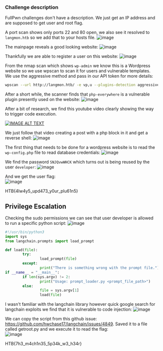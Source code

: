 ### Challenge description
FullPwn challenges don't have a description. We just get an IP address and are supposed to get user and root flag.

A port scan shows only ports 22 and 80 open, we also see it resolved to `langmon.htb` so we add that to your hosts file.
![image](https://github.com/LazyTitan33/CTF-Writeups/assets/80063008/c271e8fd-4ddb-4b23-aacb-61459c2d7b6c)

The mainpage reveals a good looking website:
![image](https://github.com/LazyTitan33/CTF-Writeups/assets/80063008/2c8382eb-9bb1-4255-9d48-5e78bce231cc)

Thankfully we are able to register a user on this website:
![image](https://github.com/LazyTitan33/CTF-Writeups/assets/80063008/1e9cf5af-f131-47a9-8666-ac87e616fe1a)

From the nmap scan which shows `wp-admin` we know this is a Wordpress website so we use wpscan to scan it for users and vulnerable templates. We use the aggressive method and pass in our API token for more details:
```bash
wpscan --url http://langmon.htb/ -e vp,u --plugins-detection aggressive --api-token <redacted>
```

After a short while, the scanner finds that `php-everywhere` is a vulnerable plugin presently used on the website:
![image](https://github.com/LazyTitan33/CTF-Writeups/assets/80063008/4aac0b90-8342-48ca-88d0-6665be556c33)

After a bit of research, we find this youtube video clearly showing the way to trigger code execution.

[![IMAGE ALT TEXT](http://img.youtube.com/vi/NJl64f9Ohp8/0.jpg)](http://www.youtube.com/watch?v=NJl64f9Ohp8 "PHP Everywhere RCE")

We just follow that video creating a post with a php block in it and get a reverse shell:
![image](https://github.com/LazyTitan33/CTF-Writeups/assets/80063008/1da1fe84-b4a4-4151-9a02-d86263280d24)

The first thing that needs to be done for a wordpress website is to read the `wp-config.php` file to read database credentials:
![image](https://github.com/LazyTitan33/CTF-Writeups/assets/80063008/d9639225-ef98-41c9-941d-7fa8dd6e1d17)

We find the password `SNJQvwWHCK` which turns out is being reused by the user `developer`:
![image](https://github.com/LazyTitan33/CTF-Writeups/assets/80063008/cdd8ca2b-f527-4129-9d48-5af0255059ca)

And we get the user flag:  
![image](https://github.com/LazyTitan33/CTF-Writeups/assets/80063008/22db4596-fe50-439b-bece-e49452036257)  

HTB{4lw4y5_upd473_y0ur_plu61n5}

## Privilege Escalation

Checking the sudo permissions we can see that user developer is allowed to run a specific python script:
![image](https://github.com/LazyTitan33/CTF-Writeups/assets/80063008/609e9be2-e71e-4ae6-8b44-6df5b357ab2a)

```python
#!/usr/bin/python3
import sys
from langchain.prompts import load_prompt

def load(file):
        try:
                load_prompt(file)
        except:
                print("There is something wrong with the prompt file.")
if __name__ = "__main__":
        if len(sys.argv) != 2:
                print("Usage: prompt_loader.py <prompt_file_path>")
        else:
                file = sys.argv[1]
                load(file)
```

I wasn't familiar with the langchain library however quick google search for langchain exploits we find that it is vulnerable to code injection:
![image](https://github.com/LazyTitan33/CTF-Writeups/assets/80063008/f7d9c104-8e58-4764-a879-dc6074caa201)

We can copy the script from this github issue: https://github.com/hwchase17/langchain/issues/4849. Saved it to a file called getroot.py and we execute it to read the flag:  
![image](https://github.com/LazyTitan33/CTF-Writeups/assets/80063008/22fe8c21-a5e6-45a5-904b-89182ad7a631)

HTB{7h3_m4ch1n35_5p34k_w3_h34r}




